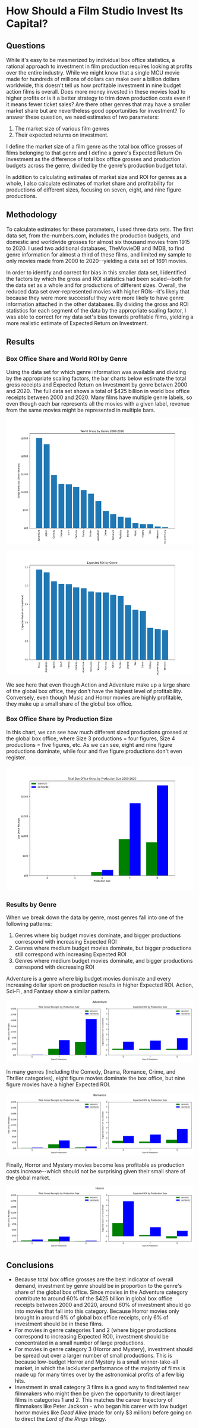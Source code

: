 # How Should a Film Studio Invest Its Capital?

## Questions

While it's easy to be mesmerized by individual box office statistics, a rational approach to investment in film production requires looking at profits over the entire industry. While we might know that a single MCU movie made for hundreds of millions of dollars can make over a billion dollars worldwide, this doesn't tell us how profitable investment in nine budget action films is overall. Does more money invested in these movies lead to higher profits or is it a better strategy to trim down production costs even if it means fewer ticket sales? Are there other genres that may have a smaller market share but are nevertheless good opportunities for investment? To answer these question, we need estimates of two parameters: 

1. The market size of various film genres
2. Their expected returns on investment.

I define the market size of a film genre as the total box office grosses of films belonging to that genre and I define a genre's Expected Return On Investment as the difference of total box office grosses and production budgets across the genre, divided by the genre's production budget total.

In addition to calculating estimates of market size and ROI for genres as a whole, I also calculate estimates of market share and profitability for productions of different sizes, focusing on seven, eight, and nine figure productions. 

## Methodology

To calculate estimates for these parameters, I used three data sets. The first data set, from the-numbers.com, includes the production budgets, and domestic and worldwide grosses for almost six thousand movies from 1915 to 2020. I used two additional databases, TheMovieDB and IMDB, to find genre information for almost a third of these films, and limited my sample to only movies made from 2000 to 2020--yielding a data set of 1691 movies. 

In order to identify and correct for bias in this smaller data set, I identified the factors by which the gross and ROI statistics had been scaled--both for the data set as a whole and for productions of different sizes. Overall, the reduced data set over-represented movies with higher ROIs--it's likely that because they were more successful they were more likely to have genre information attached in the other databases. By dividing the gross and ROI statistics for each segment of the data by the appropriate scaling factor, I was able to correct for my data set's bias towards profitable films, yielding a more realistic estimate of Expected Return on Investment.

## Results

### Box Office Share and World ROI by Genre
Using the data set for which genre information was available and dividing by the appropriate scaling factors, the bar charts below estimate the total gross receipts and Expected Return on Investment by genre betwen 2000 and 2020. The full data set shows a total of $425 billion in world box office receipts between 2000 and 2020. Many films have multiple genre labels, so even though each bar represents all the movies with a given label, revenue from the same movies might be represented in multiple bars.

![World Gross, All Genres](images/world_gross_all_genres.png)

![World Expected ROI, All Genres](images/world_roi_all_genres.png)

We see here that even though Action and Adventure make up a large share of the global box office, they don't have the highest level of profitability. Conversely, even though Music and Horror movies are highly profitable, they make up a small share of the global box office.

### Box Office Share by Production Size

In this chart, we can see how much different sized productions grossed at the global box office, where Size 3 productions = four figures, Size 4 productions = five figures, etc. As we can see, eight and nine figure productions dominate, while four and five figure productions don't even register.

![Total Gross by Production Size](images/total_gross_by_production_size.png)

### Results by Genre

When we break down the data by genre, most genres fall into one of the following patterns:
1. Genres where big budget movies dominate, and bigger productions correspond with increasing Expected ROI
2. Genres where medium budget movies dominate, but bigger productions still correspond with increasing Expected ROI
3. Genres where medium budget movies dominate, and bigger productions correspond with decreasing ROI

Adventure is a genre where big budget movies dominate and every increasing dollar spent on production results in higher Expected ROI. Action, Sci-Fi, and Fantasy show a similar pattern. 

![Adventure](images/Adventure.png)

In many genres (including the Comedy, Drama, Romance, Crime, and Thriller categories), eight figure movies dominate the box office, but nine figure movies have a higher Expected ROI. 

![Romance](images/Romance.png)

Finally, Horror and Mystery movies become less profitable as production costs increase--which should not be surprising given their small share of the global market.

![Horror](images/Horror.png)

## Conclusions

- Because total box office grosses are the best indicator of overall demand, investment by genre should be in proportion to the genre's share of the global box office. Since movies in the Adventure category contribute to around 60% of the $425 billion in global box office receipts between 2000 and 2020, around 60% of investment should go into movies that fall into this category. Because Horror movies only brought in around 6% of global box office receipts, only 6% of investment should be in these films. 
- For movies in genre categories 1 and 2 (where bigger productions correspond to increasing Expected ROI), investment should be concentrated in a small number of large productions. 
- For movies in genre category 3 (Horror and Mystery), investment should be spread out over a larger number of small productions. This is because low-budget Horror and Mystery is a small winner-take-all market, in which the lackluster performance of the majority of films is made up for many times over by the astronomical  profits of a few big hits. 
- Investment in small category 3 films is a good way to find talented new filmmakers who might then be given the opportunity to direct larger films in categories 1 and 2. This matches the career trajectory of filmmakers like Peter Jackson - who began his career with low budget horror movies like *Dead Alive* (made for only $3 million) before going on to direct the *Lord of the Rings* trilogy.
